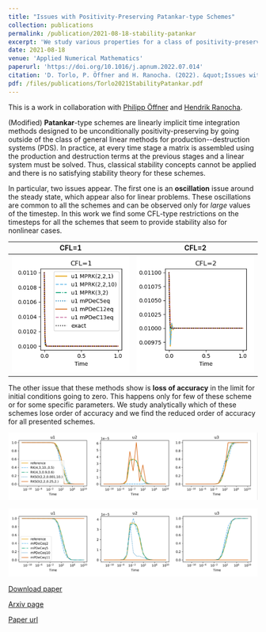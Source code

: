 ```yaml
---
title: "Issues with Positivity-Preserving Patankar-type Schemes"
collection: publications
permalink: /publication/2021-08-18-stability-patankar
excerpt: 'We study various properties for a class of positivity-preserving nonlinear schemes (Patankar-type schemes) and we discover two types of issues: oscillations around stady states when the timestep is too large and spurious steady states where some methods get stuck. [Download paper](/files/publications/Torlo2021StabilityPatankar.pdf)'
date: 2021-08-18
venue: 'Applied Numerical Mathematics'
paperurl: 'https://doi.org/10.1016/j.apnum.2022.07.014'
citation: 'D. Torlo, P. Öffner and H. Ranocha. (2022). &quot;Issues with Positivity-Preserving Patankar-type Schemes. &quot; <i>Applied Numerical Mathematics</i>, 182, 117-147.'
pdf: /files/publications/Torlo2021StabilityPatankar.pdf
---
```

This is a work in collaboration with [Philipp Öffner](https://philippoeffner.de/) and [Hendrik Ranocha](https://ranocha.de/).

(Modified) **Patankar**-type schemes are linearly implicit time integration methods designed to be unconditionally positivity-preserving by going outside of the class of general linear methods for production--destruction systems (PDS). In practice, at every time stage a matrix is assembled using the production and destruction terms at the previous stages and a linear system must be solved.
Thus, classical stability concepts cannot be applied and there is no satisfying stability theory for these schemes. 


In particular, two issues appear. The first one is an **oscillation** issue around the steady state, which appear also for linear problems. These oscillations are common to all the schemes and can be observed only for *large* values of the timestep. In this work we find some CFL-type restrictions on the timesteps for all the schemes that seem to provide stability also for nonlinear cases.

CFL=1   | CFL=2
:-------------------------:|:-------------------------:
![Oscillations with CFL 1](/images/research/StabilityPatankar_oscillations_CFL1.png)|![Oscillations with CFL 2](/images/research/StabilityPatankar_oscillations_CFL2.png)


The other issue that these methods show is **loss of accuracy** in the limit for initial conditions going to zero. This happens only for few of these scheme or for some specific parameters. We study analytically which of these schemes lose order of accuracy and we find the reduced order of accuracy for all presented schemes.

![Spurious Steady State for MPRK](/images/research/StabilityPatankar_SteadyMPRK.png)

![Spurious Steady State for MPDeC](/images/research/StabilityPatankar_SteadyDeC.png)



[Download paper](/files/publications/Torlo2021StabilityPatankar.pdf)

[Arxiv page](https://arxiv.org/abs/2108.07347)

[Paper url](https://doi.org/10.1016/j.apnum.2022.07.014)
